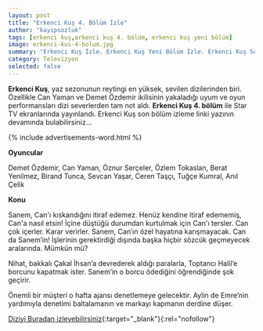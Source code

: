 ```yaml
---
layout: post
title: "Erkenci Kuş 4. Bölüm İzle"
author: "kayipsozluk"
tags: [erkenci kuş,erkenci kuş 4. bölüm, erkenci kuş yeni bölüm]
image: erkenci-kus-4-bolum.jpg
summary: "Erkenci Kuş İzle. Erkenci Kuş Yeni Bölüm İzle. Erkenci Kuş Son Bölüm İzle. Erkenci Kuş 4. Bölüm İzle"
category: Televizyon
selected: false  
---
```


**Erkenci Kuş**, yaz sezonunun reytingi en yüksek, sevilen dizilerinden biri. Özellikle Can Yaman ve Demet Özdemir ikilisinin yakaladığı uyum ve oyun performansları dizi severlerden tam not aldı. **Erkenci Kuş 4. bölüm** ile Star TV ekranlarında yayınlandı. Erkenci Kuş son bölüm izleme linki yazının devamında bulabilirsiniz...

{% include advertisements-word.html %}

**Oyuncular**

Demet Özdemir, Can Yaman, Öznur Serçeler, Özlem Tokaslan, Berat Yenilmez, Birand Tunca, Sevcan Yaşar, Ceren Taşçı, Tuğçe Kumral, Anıl Çelik

**Konu**

Sanem, Can'ı kıskandığını itiraf edemez. Henüz kendine itiraf edememiş, Can'a nasıl etsin! İçine düştüğü durumdan kurtulmak için Can'ı tersler. Can çok içerler. Karar verirler. Sanem, Can’ın özel hayatına karışmayacak. Can da Sanem’in! İşlerinin gerektirdiği dışında başka hiçbir sözcük geçmeyecek aralarında. Mümkün mü?

Nihat, bakkalı Çakal İhsan’a devrederek aldığı paralarla, Toptancı Halil’e borcunu kapatmak ister. Sanem’in o borcu ödediğini öğrendiğinde şok geçirir. 

Önemli bir müşteri o hafta ajansı denetlemeye gelecektir. Aylin de Emre’nin yardımıyla denetimi baltalamanın ve markayı kapmanın derdine düşer.

[Diziyi Buradan izleyebilirsiniz](https://www.startv.com.tr/dizi/erkenci-kus/bolumler/4-bolum){:target="_blank"}{:rel="nofollow"}


